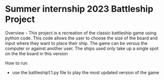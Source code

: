 # Summer internship 2023 Battleship Project 
Overview - This project is a recreation of the classic battleship game using python code. This code allows the user to choose the size of the board and input where they want to place their ship. The game can be versus the computer or against another user. The ships used only take up a single spot on the the board in this version 

How to run 
- use the battleship1.1.py file to play the most updated version of the game
